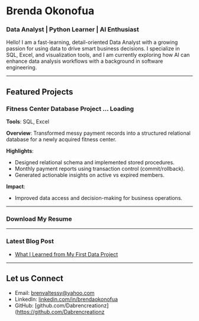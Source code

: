 # Brenda Okonofua
### Data Analyst | Python Learner | AI Enthusiast

Hello! I am a fast-learning, detail-oriented Data Analyst with a growing passion for using data to drive smart business decisions. I specialize in SQL, Excel, and visualization tools, and I am currently exploring how AI can enhance data analysis workflows with a background in software engineering.

---

## Featured Projects

### Fitness Center Database Project ... Loading

**Tools**: SQL, Excel  

**Overview**: Transformed messy payment records into a structured relational database for a newly acquired fitness center.  

**Highlights**:
- Designed relational schema and implemented stored procedures.
- Monthly payment reports using transaction control (commit/rollback).
- Generated actionable insights on active vs expired members.

**Impact**:
- Improved data access and decision-making for business operations.

---

### Download My Resume

---

### Latest Blog Post
- [What I Learned from My First Data Project](https://www.linkedin.com/posts/brenda-okonofua-6371a826_teambrenda-womeninai-webfala-activity-7336721894135554048-Pn66?utm_source=share&utm_medium=member_desktop&rcm=ACoAAAVeD4sBXwO4TK3_53h04H3SB-bxZJAZjSs)

---

## Let us Connect
- Email: brenvaltessy@yahoo.com  
- LinkedIn: [linkedin.com/in/brendaokonofua](www.linkedin.com/in/brenda-okonofua-6371a826)  
- GitHub: [github.com/Dabrencreationz](https://github.com/Dabrencreationz
